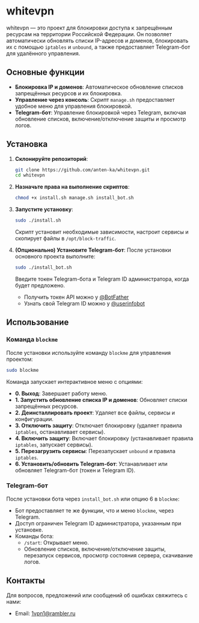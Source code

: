 # whitevpn

whitevpn — это проект для блокировки доступа к запрещённым ресурсам на территории Российской Федерации. Он позволяет автоматически обновлять списки IP-адресов и доменов, блокировать их с помощью `iptables` и `unbound`, а также предоставляет Telegram-бот для удалённого управления.

## Основные функции
- **Блокировка IP и доменов**: Автоматическое обновление списков запрещённых ресурсов и их блокировка.
- **Управление через консоль**: Скрипт `manage.sh` предоставляет удобное меню для управления блокировкой.
- **Telegram-бот**: Управление блокировкой через Telegram, включая обновление списков, включение/отключение защиты и просмотр логов.


## Установка
1. **Склонируйте репозиторий**:
   ```bash
   git clone https://github.com/anten-ka/whitevpn.git
   cd whitevpn
   ```

2. **Назначьте права на выполнение скриптов**:
   ```bash
   chmod +x install.sh manage.sh install_bot.sh
   ```

3. **Запустите установку**:
   ```bash
   sudo ./install.sh
   ```
   Скрипт установит необходимые зависимости, настроит сервисы и скопирует файлы в `/opt/block-traffic`.

4. **(Опционально) Установите Telegram-бот**:
   После установки основного проекта выполните:
   ```bash
   sudo ./install_bot.sh
   ```
   Введите токен Telegram-бота и Telegram ID администратора, когда будет предложено.
    - Получить токен API можно у [@BotFather](https://telegram.me/BotFather)
    - Узнать свой Telegram ID можно у [@userinfobot](https://telegram.me/userinfobot)

## Использование
### Команда `blockme`
После установки используйте команду `blockme` для управления проектом:
```bash
sudo blockme
```
Команда запускает интерактивное меню с опциями:
- **0. Выход**: Завершает работу меню.
- **1. Запустить обновление списка IP и доменов**: Обновляет списки запрещённых ресурсов.
- **2. Деинсталлировать проект**: Удаляет все файлы, сервисы и конфигурации.
- **3. Отключить защиту**: Отключает блокировку (удаляет правила `iptables`, останавливает сервисы).
- **4. Включить защиту**: Включает блокировку (устанавливает правила `iptables`, запускает сервисы).
- **5. Перезагрузить сервисы**: Перезапускает `unbound` и правила `iptables`.
- **6. Установить/обновить Telegram-бот**: Устанавливает или обновляет Telegram-бот (токен и Telegram ID).

### Telegram-бот
После установки бота через `install_bot.sh` или опцию 6 в `blockme`:
- Бот предоставляет те же функции, что и меню `blockme`, через Telegram.
- Доступ ограничен Telegram ID администратора, указанным при установке.
- Команды бота:
  - `/start`: Открывает меню.
  - Обновление списков, включение/отключение защиты, перезапуск сервисов, просмотр состояния сервера, скачивание логов.

## Контакты
Для вопросов, предложений или сообщений об ошибках свяжитесь с нами:
- Email: 1vpn1@rambler.ru
